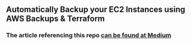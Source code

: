 ## Automatically Backup your EC2 Instances using AWS Backups & Terraform

### The article referencing this repo [can be found at Medium](https://shadabambat1.medium.com/automatically-backup-your-ec2-instances-using-aws-backups-terraform-c06d15e2a9c2)